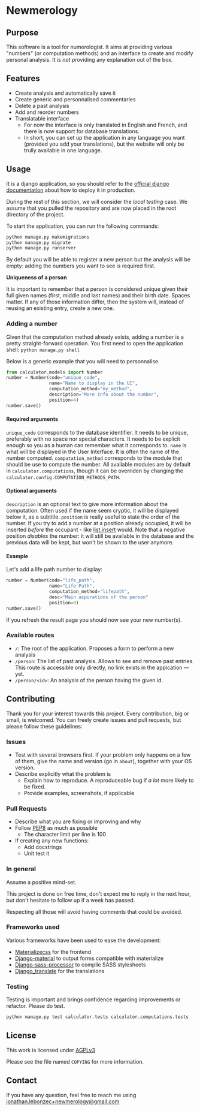 # Newmerology

## Purpose
This software is a tool for numerologist. It aims at providing various "numbers" (or computation methods) and an interface to create and modify personal analysis. It is *not* providing any explanation out of the box.

## Features
- Create analysis and automatically save it
- Create generic and personnalised commentaries
- Delete a past analysis
- Add and reorder numbers
- Translatable interface
  - For now the interface is only translated in English and French, and there is now support for database translations.
  - In short, you can set up the application in any language you want (provided you add your translations), but the website will only be trully available in one language.

## Usage
It is a django application, so you should refer to the [official django documentation](https://docs.djangoproject.com) about how to deploy it in production.

During the rest of this section, we will consider the *local testing* case. We assume that you pulled the repository and are now placed in the root directory of the project.

To start the application, you can run the following commands:
```bash
python manage.py makemigrations
python manage.py migrate
python manage.py runserver
```
By default you will be able to register a new person but the analysis will be empty: adding the numbers you want to see is required first.

**Uniqueness of a person**

It is important to remember that a person is considered unique given their full given names (first, middle and last names) and their birth date. Spaces matter. If any of those information differ, then the system will, instead of reusing an existing entry, create a new one.

### Adding a number
Given that the computation method already exists, adding a number is a pretty straight-forward operation.
You first need to open the application shell: `python manage.py shell`

Below is a generic example that you will need to personnalise.
```python
from calculator.models import Number
number = Number(code="unique_code",
                name="Name to display in the UI",
                computation_method="my_method",
                description="More info about the number",
                position=4)
number.save()
```

#### Required arguments
`unique_code`  corresponds to the database identifier. It needs to be unique, preferably with no space nor special characters. It needs to be explicit enough so you as a human can remember what it corresponds to.
`name` is what will be displayed in the User Interface. It is often the name of the number computed.
`computation_method` corresponds to the module that should be use to compute the number. All available modules are by default in `calculator.computations`, though it can be overriden by changing the `calculator.config.COMPUTATION_METHODS_PATH`.

#### Optional arguments
`description` is an optional text to give more information about the computation. Often used if the name seem cryptic, it will be displayed below it, as a subtitle.
`position` is really useful to state the order of the number. If you try to add a number at a position already occupied, it will be inserted *before* the occupant - like [list.insert](https://docs.python.org/2/tutorial/datastructures.html#more-on-lists) would. Note that a negative position *disables* the number: it will still be available in the database and the previous data will be kept, but won't be shown to the user anymore.

#### Example
Let's add a life path number to display:
```python
number = Number(code="life_path",
                name="Life Path",
                computation_method="lifepath",
                desc="Main aspirations of the person"
                position=0)
number.save()
```
If you refresh the result page you should now see your new number(s).

### Available routes
- `/`: The root of the application. Proposes a form to perform a new analysis
- `/person`: The list of past analysis. Allows to see and remove past entries. This route is accessible only directly, no link exists in the appication — yet.
- `/person/<id>`: An analysis of the person having the given id.

## Contributing
Thank you for your interest towards this project. Every contribution, big or small, is welcomed. You can freely create issues and pull requests, but please follow these guidelines:

### Issues
- Test with several browsers first. If your problem only happens on a few of them, give the name and version (go in `about`), together with your OS version.
- Describe explicitly what the problem is
  - Explain how to reproduce. A reproduceable bug if *a lot* more likely to be fixed.
  - Provide examples, screenshots, if applicable
### Pull Requests
- Describe what you are fixing or improving and why
- Follow [PEP8](https://www.python.org/dev/peps/pep-0008/) as much as possible
  - The character limit per line is 100
- If creating any new functions:
  - Add docstrings
  - Unit test it

### In general
Assume a positive mind-set.

This project is done on free time, don't expect me to reply in the next hour, but don't hesitate to follow up if a week has passed.

Respecting all those will avoid having comments that could be avoided.

### Frameworks used
Various frameworks have been used to ease the development:
- [Materializecss](http://materializecss.com/) for the frontend
- [Django-material](https://github.com/viewflow/django-material) to output forms compatible with materialize
- [Django-sass-processor](https://github.com/jrief/django-sass-processor) to compile SASS stylesheets
- [Django_translate](https://github.com/adamziel/django_translate/) for the translations


### Testing
Testing is important and brings confidence regarding improvements or refactor. Please do test.
```bash
python manage.py test calculator.tests calculator.computations.tests
```
## License
This work is licensed under [AGPLv3](https://www.gnu.org/licenses/agpl.html)

Please see the file named `COPYING` for more information.

## Contact

If you have any question, feel free to reach me using
jonathan.lebonzec+newmerology@gmail.com